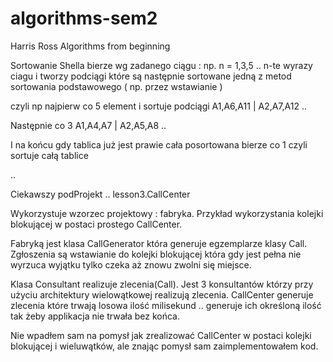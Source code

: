 algorithms-sem2
===============

Harris Ross Algorithms from beginning



Sortowanie Shella bierze wg zadanego ciągu : np. n = 1,3,5 .. n-te wyrazy ciagu i tworzy podciągi które są następnie sortowane jedną z metod sortowania podstawowego ( np. przez wstawianie )

czyli np najpierw co 5 element i sortuje podciągi A1,A6,A11 | A2,A7,A12 ..

Następnie co 3 A1,A4,A7 | A2,A5,A8 ..

I na końcu gdy tablica już jest prawie cała posortowana bierze co 1 czyli sortuje całą tablice 

.. 

Ciekawszy podProjekt .. lesson3.CallCenter

Wykorzystuje wzorzec projektowy : fabryka.
Przykład wykorzystania kolejki blokującej w postaci prostego CallCenter.

Fabryką jest klasa CallGenerator która generuje egzemplarze klasy Call.
Zgłoszenia są wstawianie do kolejki blokującej która gdy jest pełna nie wyrzuca wyjątku tylko czeka aż znowu zwolni się miejsce.

Klasa Consultant realizuje zlecenia(Call). Jest 3 konsultantów którzy przy użyciu architektury wielowątkowej realizują zlecenia.
CallCenter generuje zlecenia które trwają losowa ilość milisekund .. generuje ich określoną ilość tak żeby applikacja nie trwała bez końca.

Nie wpadłem sam na pomysł jak zrealizować CallCenter w postaci kolejki blokującej i wieluwątków, ale znając pomysł sam zaimplementowałem kod. 


